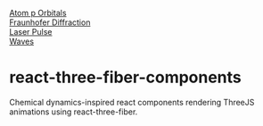 [Atom p Orbitals](https://codesandbox.io/s/hungry-sound-c8hdfq)\
[Fraunhofer Diffraction](https://codesandbox.io/s/dank-browser-d5b821)\
[Laser Pulse](https://codesandbox.io/s/intelligent-montalcini-f9hdmy)\
[Waves](https://codesandbox.io/s/flamboyant-forest-6gl2kc)

# react-three-fiber-components
Chemical dynamics-inspired react components rendering ThreeJS animations using react-three-fiber.
